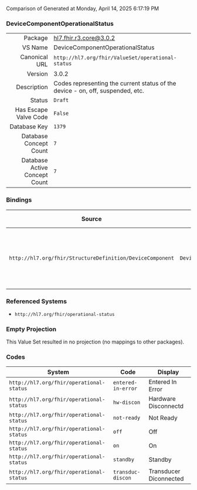 Comparison of 
Generated at Monday, April 14, 2025 6:17:19 PM

### DeviceComponentOperationalStatus

|      |     |
| ---: | --- |
| Package | hl7.fhir.r3.core@3.0.2 |
| VS Name | DeviceComponentOperationalStatus |
| Canonical URL | `http://hl7.org/fhir/ValueSet/operational-status` |
| Version | 3.0.2 |
| Description | Codes representing the current status of the device - on, off, suspended, etc. |
| Status | `Draft` |
| Has Escape Valve Code | `False` |
| Database Key | `1379` |
| Database Concept Count | `7` |
| Database Active Concept Count | `7` |
### Bindings

| Source | Element | Binding | Strength | Element Short |
| ------ | ------- | ------- | -------- | ------------- |
| `http://hl7.org/fhir/StructureDefinition/DeviceComponent` | `DeviceComponent.operationalStatus` | `http://hl7.org/fhir/ValueSet/operational-status` | `Extensible` | Current operational status of the component, for example On, Off or Standby |

### Referenced Systems

* `http://hl7.org/fhir/operational-status`
### Empty Projection

This Value Set resulted in no projection (no mappings to other packages).

### Codes

| System | Code | Display |
| ------ | ---- | ------- |
| `http://hl7.org/fhir/operational-status` | `entered-in-error` | Entered In Error |
| `http://hl7.org/fhir/operational-status` | `hw-discon` | Hardware Disconnectd |
| `http://hl7.org/fhir/operational-status` | `not-ready` | Not Ready |
| `http://hl7.org/fhir/operational-status` | `off` | Off |
| `http://hl7.org/fhir/operational-status` | `on` | On |
| `http://hl7.org/fhir/operational-status` | `standby` | Standby |
| `http://hl7.org/fhir/operational-status` | `transduc-discon` | Transducer Diconnected |
